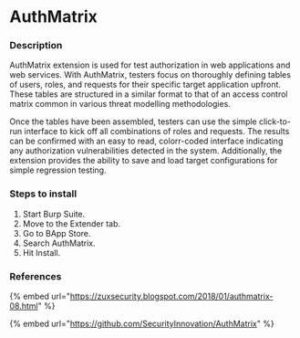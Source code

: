 # AuthMatrix

### Description

AuthMatrix extension is used for test authorization in web applications and web services. With AuthMatrix, testers focus on thoroughly defining tables of users, roles, and requests for their specific target application upfront. These tables are structured in a similar format to that of an access control matrix common in various threat modelling methodologies.

Once the tables have been assembled, testers can use the simple click-to-run interface to kick off all combinations of roles and requests. The results can be confirmed with an easy to read, colorr-coded interface indicating any authorization vulnerabilities detected in the system. Additionally, the extension provides the ability to save and load target configurations for simple regression testing.

### Steps to install

1. Start Burp Suite.
2. Move to the Extender tab.
3. Go to BApp Store.
4. Search AuthMatrix.
5. Hit Install.

### References

{% embed url="https://zuxsecurity.blogspot.com/2018/01/authmatrix-08.html" %}

{% embed url="https://github.com/SecurityInnovation/AuthMatrix" %}

